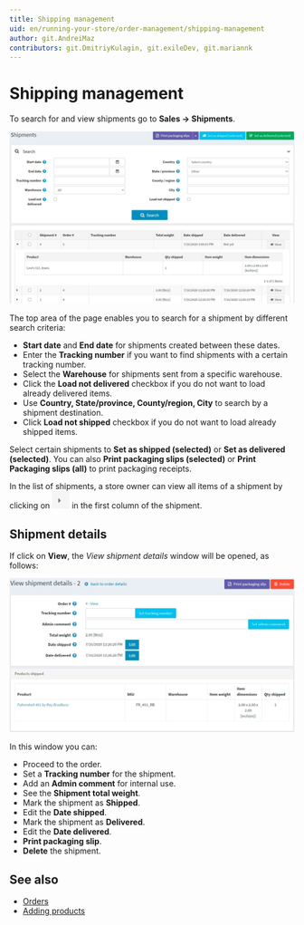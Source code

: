 ```yaml
---
title: Shipping management
uid: en/running-your-store/order-management/shipping-management
author: git.AndreiMaz
contributors: git.DmitriyKulagin, git.exileDev, git.mariannk
---
```


# Shipping management

To search for and view shipments go to **Sales → Shipments**.

![Shipment list](_static/shipping-management/order-shipment-list.jpg)

The top area of the page enables you to search for a shipment by different search criteria:

* **Start date** and **End date** for shipments created between these dates.
* Enter the **Tracking number** if you want to find shipments with a certain tracking number.
* Select the **Warehouse** for shipments sent from a specific warehouse.
* Click the **Load not delivered** checkbox if you do not want to load already delivered items.
* Use **Country, State/province, County/region, City** to search by a shipment destination.
* Click **Load not shipped** checkbox if you do not want to load already shipped items.

Select certain shipments to **Set as shipped (selected)** or **Set as delivered (selected)**. You can also **Print packaging slips (selected)** or **Print Packaging slips (all)** to print packaging receipts.

In the list of shipments, a store owner can view all items of a shipment by clicking on ![expand](_static/shipping-management/order-shipment-expand.png) in the first column of the shipment.

## Shipment details

If click on **View**, the *View shipment details* window will be opened, as follows:

![Shipment details](_static/shipping-management/shipment-details.jpg)

In this window you can:

* Proceed to the order.
* Set a **Tracking number** for the shipment.
* Add an **Admin comment** for internal use.
* See the **Shipment total weight**.
* Mark the shipment as **Shipped**.
* Edit the **Date shipped**.
* Mark the shipment as **Delivered**.
* Edit the **Date delivered**.
* **Print packaging slip**.
* **Delete** the shipment.


## See also

* [Orders](xref:en/running-your-store/order-management/orders)
* [Adding products](xref:en/running-your-store/catalog/products/add-products)
